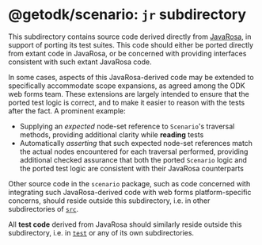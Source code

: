# @getodk/scenario: `jr` subdirectory

This subdirectory contains source code derived directly from [JavaRosa](https://github.com/getodk/javarosa), in support of porting its test suites. This code should either be ported directly from extant code in JavaRosa, or be concerned with providing interfaces consistent with such extant JavaRosa code.

In some cases, aspects of this JavaRosa-derived code may be extended to specifically accommodate scope expansions, as agreed among the ODK web forms team. These extensions are largely intended to ensure that the ported test logic is correct, and to make it easier to reason with the tests after the fact. A prominent example:

- Supplying an _expected_ node-set reference to `Scenario`'s traversal methods, providing additional clarity while **reading** tests
- Automatically _asserting_ that such expected node-set references match the actual nodes encountered for each traversal performed, providing additional checked assurance that both the ported `Scenario` logic and the ported test logic are consistent with their JavaRosa counterparts

Other source code in the `scenario` package, such as code concerned with integrating such JavaRosa-derived code with web forms platform-specific concerns, should reside outside this subdirectory, i.e. in other subdirectories of [`src`](..).

All **test code** derived from JavaRosa should similarly reside outside this subdirectory, i.e. in [`test`](../../test) or any of its own subdirectories.
